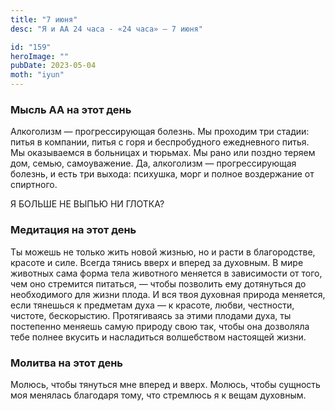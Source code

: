 ```yaml
---
title: "7 июня"
desc: "Я и АА 24 часа - «24 часа» — 7 июня"

id: "159"
heroImage: ""
pubDate: 2023-05-04
moth: "iyun"
---
```


### Мысль АА на этот день

Алкоголизм — прогрессирующая болезнь. Мы проходим три стадии: питья в
компании, питья с горя и беспробудного ежедневного питья. Мы оказываемся в
больницах и тюрьмах. Мы рано или поздно теряем дом, семью, самоуважение. Да,
алкоголизм — прогрессирующая болезнь, и есть три выхода: психушка, морг и
полное воздержание от спиртного.

Я БОЛЬШЕ НЕ ВЫПЬЮ НИ ГЛОТКА?

### Медитация на этот день

Ты можешь не только жить новой жизнью, но и расти в благородстве, красоте и
силе. Всегда тянись вверх и вперед за духовным. В мире животных сама форма
тела животного меняется в зависимости от того, чем оно стремится питаться, —
чтобы позволить ему дотянуться до необходимого для жизни плода. И вся твоя
духовная природа меняется, если тянешься к предметам духа — к красоте, любви,
честности, чистоте, бескорыстию. Протягиваясь за этими плодами духа, ты
постепенно меняешь самую природу свою так, чтобы она дозволяла тебе полнее
вкусить и насладиться волшебством настоящей жизни.

### Молитва на этот день

Молюсь, чтобы тянуться мне вперед и вверх. Молюсь, чтобы сущность моя менялась
благодаря тому, что стремлюсь я к вещам духовным.
